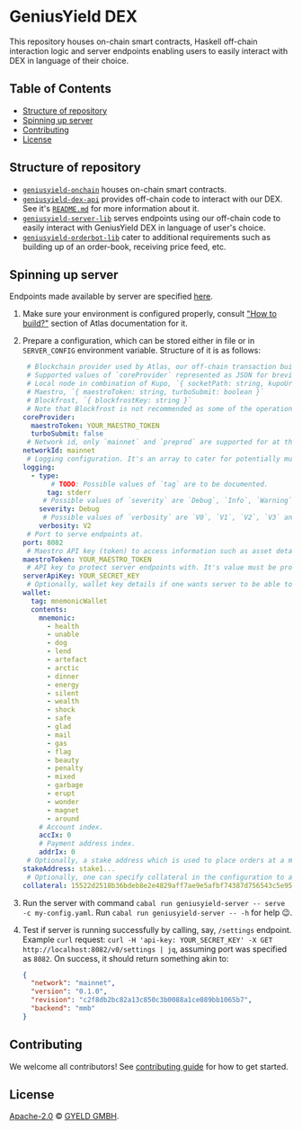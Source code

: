# GeniusYield DEX

This repository houses on-chain smart contracts, Haskell off-chain interaction logic and server endpoints enabling users to easily interact with DEX in language of their choice. 

## Table of Contents

- [Structure of repository](#structure-of-repository)
- [Spinning up server](#spinning-up-server)
- [Contributing](#contributing)
- [License](#license)

## Structure of repository

- [`geniusyield-onchain`](./geniusyield-onchain/) houses on-chain smart contracts.
- [`geniusyield-dex-api`](./geniusyield-dex-api/) provides off-chain code to interact with our DEX. See it's [`README.md`](./geniusyield-dex-api/README.md) for more information about it.
- [`geniusyield-server-lib`](./geniusyield-server-lib/) serves endpoints using our off-chain code to easily interact with GeniusYield DEX in language of user's choice.
- [`geniusyield-orderbot-lib`](./geniusyield-orderbot-lib/) cater to additional requirements such as building up of an order-book, receiving price feed, etc.

## Spinning up server

Endpoints made available by server are specified [here](./web/swagger/api.yaml).

1. Make sure your environment is configured properly, consult ["How to build?"](https://atlas-app.io/getting-started/how-to-build) section of Atlas documentation for it.
2. Prepare a configuration, which can be stored either in file or in `SERVER_CONFIG` environment variable. Structure of it is as follows:

    ```yaml
     # Blockchain provider used by Atlas, our off-chain transaction building tool.
     # Supported values of `coreProvider` represented as JSON for brevity:
     # Local node in combination of Kupo, `{ socketPath: string, kupoUrl: string }`
     # Maestro, `{ maestroToken: string, turboSubmit: boolean }`
     # Blockfrost, `{ blockfrostKey: string }`
     # Note that Blockfrost is not recommended as some of the operations performed aren't optimal with it.
    coreProvider:
      maestroToken: YOUR_MAESTRO_TOKEN
      turboSubmit: false
     # Network id, only `mainnet` and `preprod` are supported for at the moment.
    networkId: mainnet
     # Logging configuration. It's an array to cater for potentially multiple scribes.
    logging:
      - type:
           # TODO: Possible values of `tag` are to be documented.
          tag: stderr
         # Possible values of `severity` are `Debug`, `Info`, `Warning` and `Error`.
        severity: Debug
         # Possible values of `verbosity` are `V0`, `V1`, `V2`, `V3` and `V4`. Consult https://hackage.haskell.org/package/katip-0.8.8.0/docs/Katip.html#t:Verbosity for more information about it.
        verbosity: V2
     # Port to serve endpoints at.
    port: 8082
     # Maestro API key (token) to access information such as asset details given it's currency symbol and token name.
    maestroToken: YOUR_MAESTRO_TOKEN
     # API key to protect server endpoints with. It's value must be provided under `api-key` header of request.
    serverApiKey: YOUR_SECRET_KEY
     # Optionally, wallet key details if one wants server to be able to sign transactions using this key.
    wallet:
      tag: mnemonicWallet
      contents:
        mnemonic:
          - health
          - unable
          - dog
          - lend
          - artefact
          - arctic
          - dinner
          - energy
          - silent
          - wealth
          - shock
          - safe
          - glad
          - mail
          - gas
          - flag
          - beauty
          - penalty
          - mixed
          - garbage
          - erupt
          - wonder
          - magnet
          - around
        # Account index.
        accIx: 0
        # Payment address index.
        addrIx: 0
     # Optionally, a stake address which is used to place orders at a mangled address, i.e., an address having payment component of the order validator but staking component from the given stake address. It has to bech32 encoded, with prefix "stake_test" for testnet and "stake" for mainnet.
    stakeAddress: stake1...
     # Optionally, one can specify collateral in the configuration to avoid sending it's information in the endpoints which require it.
    collateral: 15522d2518b36bdeb8e2e4829aff7ae9e5afbf74387d756543c5e955e83a9434#2
    ```
3. Run the server with command `cabal run geniusyield-server -- serve -c my-config.yaml`. Run `cabal run geniusyield-server -- -h` for help 😉.
4. Test if server is running successfully by calling, say, `/settings` endpoint. Example `curl` request: `curl -H 'api-key: YOUR_SECRET_KEY' -X GET http://localhost:8082/v0/settings | jq`, assuming port was specified as `8082`. On success, it should return something akin to:
    ```json
    {
      "network": "mainnet",
      "version": "0.1.0",
      "revision": "c2f8db2bc82a13c850c3b0088a1ce089bb1065b7",
      "backend": "mmb"
    }

## Contributing

We welcome all contributors! See [contributing guide](./CONTRIBUTING.md) for how to get started.

## License

[Apache-2.0](./LICENSE) © [GYELD GMBH](https://www.geniusyield.co).
